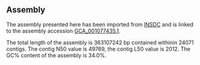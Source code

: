 Assembly
--------

The assembly presented here has been imported from [INSDC](http://www.insdc.org) and is linked to the assembly accession [GCA\_001077435.1](http://www.ebi.ac.uk/ena/data/view/GCA_001077435.1).

The total length of the assembly is 363107242 bp contained withinin 24071 contigs.
The contig N50 value is 49769, the contig L50 value is 2012.
The GC% content of the assembly is 34.0%.
